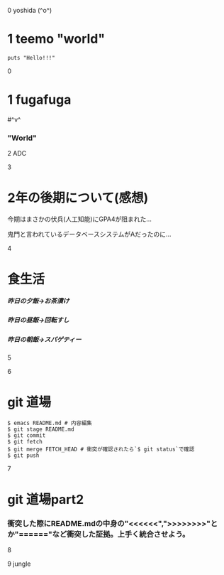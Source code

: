 0 yoshida (^o^)

# 1 teemo "world"

```
puts "Hello!!!"
```

0 

# 1 fugafuga

#^v^

### "World"

2 ADC

3

# 2年の後期について(感想)
今期はまさかの伏兵(人工知能)にGPA4が阻まれた...

鬼門と言われているデータベースシステムがAだったのに...

4

# 食生活
##### 昨日の夕飯->お茶漬け
##### 昨日の昼飯->回転すし
##### 昨日の朝飯->スパゲティー
5

6

# git 道場
```
$ emacs README.md # 内容編集
$ git stage README.md
$ git commit 
$ git fetch
$ git merge FETCH_HEAD # 衝突が確認されたら`$ git status`で確認
$ git push
```

7

# git 道場part2

### 衝突した際にREADME.mdの中身の"<<<<<<",">>>>>>>>"とか"======"など衝突した証拠。上手く統合させよう。

8

9 jungle
